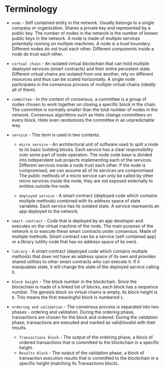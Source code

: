 # Terminology

* `node` - Self contained entity in the network. Usually belongs to a single company or organization. Shares a private key and represented by a public key. The number of nodes in the network is the number of known public keys in the network. A node is made of multiple services potentially running on multiple machines. A node is a trust boundary. Different nodes do not trust each other. Different components inside a node do trust each other.

* `virtual chain` - An isolated virtual blockchain that can hold multiple deployed services (smart contracts) and their entire persistent state. Different virtual chains are isolated from one another, rely on different resources and thus can be scaled horizontally. A single node participates in the consensus process of multiple virtual chains (ideally all of them).

* `committee` - In the context of consensus, a committee is a group of nodes chosen to work together on closing a specific block in the chain. The committee is normally smaller than the total number of nodes in the network. Consensus algorithms such as Helix change committees on every block. Helix even randomizes the committee in an unpredictable way.

* `service` - This term is used in two contexts:

  * `micro service` - An architectural unit of software used to split a node to its basic building blocks. Each service has a clear responsibility over some part of node operation. The node code base is divided into independent sub projects implementing each of the services. Different services inside a node trust each other. If the node is compromised, we can assume all of its services are compromised. The public methods of a micro service can only be called by other micro services inside the node, they are not exposed externally to entities outside the node.

  * `deployed service` - A smart contract (deployed code which contains multiple methods) combined with its address space of state variables. Each service has its isolated state. A service represents an app deployed to the network.

* `smart contract` - Code that is deployed by an app developer and executes on the virtual machine of the node. The main purpose of the network is to execute these smart contracts under consensus. Made of multiple methods. Smart contract can be a service (self contained app) or a library (utility code that has no address space of its own).

* `library` - A smart contract (deployed code which contains multiple methods) that does not have an address space of its own and provides shared utilities to other smart contracts who can execute it. If it manipulates state, it will change the state of the deployed service calling it.

* `block height` - The block number in the blockchain. Since the blockchain is made of a linked list of blocks, each block has a sequence number. The genesis block on virtual chains is empty, its block height is `0`. This means the first meaningful block is numbered `1`.

* `ordering and validation` - The consensus process is separated into two phases - ordering and validation. During the ordering phase, transactions are chosen for the block and ordered. During the validation phase, transactions are executed and marked as valid/invalid with their results.
  * `Transactions block` - The output of the ordering phase, a block of ordered transactions that is committed to the blockchain in a specific height.
  * `Results block` - The output of the validation phase, a block of transaction execution results that is committed to the blockchain in a specific height (matching its Transactions block).
